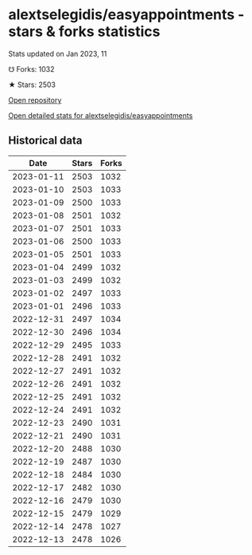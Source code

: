 # alextselegidis/easyappointments - stars & forks statistics

Stats updated on Jan 2023, 11

☋ Forks: 1032

★ Stars: 2503

[Open repository](https://github.com/alextselegidis/easyappointments)

[Open detailed stats for alextselegidis/easyappointments](https://reviewgithub.com/rep/alextselegidis/easyappointments)

## Historical data
| Date | Stars | Forks |
|------|-------|-------|
| 2023-01-11 | 2503 | 1032 | 
| 2023-01-10 | 2503 | 1033 | 
| 2023-01-09 | 2500 | 1033 | 
| 2023-01-08 | 2501 | 1032 | 
| 2023-01-07 | 2501 | 1033 | 
| 2023-01-06 | 2500 | 1033 | 
| 2023-01-05 | 2501 | 1033 | 
| 2023-01-04 | 2499 | 1032 | 
| 2023-01-03 | 2499 | 1032 | 
| 2023-01-02 | 2497 | 1033 | 
| 2023-01-01 | 2496 | 1033 | 
| 2022-12-31 | 2497 | 1034 | 
| 2022-12-30 | 2496 | 1034 | 
| 2022-12-29 | 2495 | 1033 | 
| 2022-12-28 | 2491 | 1032 | 
| 2022-12-27 | 2491 | 1032 | 
| 2022-12-26 | 2491 | 1032 | 
| 2022-12-25 | 2491 | 1032 | 
| 2022-12-24 | 2491 | 1032 | 
| 2022-12-23 | 2490 | 1031 | 
| 2022-12-21 | 2490 | 1031 | 
| 2022-12-20 | 2488 | 1030 | 
| 2022-12-19 | 2487 | 1030 | 
| 2022-12-18 | 2484 | 1030 | 
| 2022-12-17 | 2482 | 1030 | 
| 2022-12-16 | 2479 | 1030 | 
| 2022-12-15 | 2479 | 1029 | 
| 2022-12-14 | 2478 | 1027 | 
| 2022-12-13 | 2478 | 1026 | 

